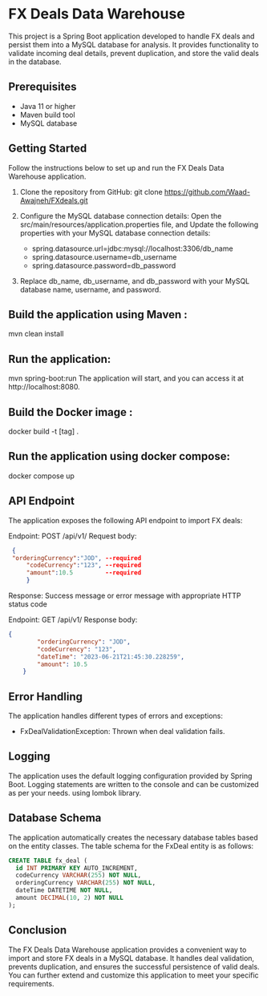 # FX Deals Data Warehouse

This project is a Spring Boot application developed to handle FX deals and persist them into a MySQL database for analysis. It provides functionality to validate incoming deal details, prevent duplication, and store the valid deals in the database.

## Prerequisites
- Java 11 or higher
- Maven build tool
- MySQL database


## Getting Started
Follow the instructions below to set up and run the FX Deals Data Warehouse application.

1. Clone the repository from GitHub:
   git clone https://github.com/Waad-Awajneh/FXdeals.git
   
2. Configure the MySQL database connection details: Open the src/main/resources/application.properties file, and Update the following properties with your MySQL 
   database connection details:

    - spring.datasource.url=jdbc:mysql://localhost:3306/db_name
    - spring.datasource.username=db_username
    - spring.datasource.password=db_password

3. Replace db_name, db_username, and db_password with your MySQL database name, username, and password.


## Build the application using Maven :

  mvn clean install

## Run the application:

   mvn spring-boot:run
   The application will start, and you can access it at http://localhost:8080.


## Build the Docker image :

   docker build -t [tag] .
   
## Run the application using docker compose:

   docker compose up 

## API Endpoint
The application exposes the following API endpoint to import FX deals:

Endpoint: POST /api/v1/
Request body:
```json
 {
 "orderingCurrency":"JOD", --required
     "codeCurrency":"123", --required
     "amount":10.5         --required
     }
```   
Response: Success message or error message with appropriate HTTP status code

Endpoint: GET /api/v1/
Response body:
```json
{
        "orderingCurrency": "JOD",
        "codeCurrency": "123",
        "dateTime": "2023-06-21T21:45:30.228259",
        "amount": 10.5
    }
```

## Error Handling
The application handles different types of errors and exceptions:

- FxDealValidationException: Thrown when deal validation fails.


## Logging

The application uses the default logging configuration provided by Spring Boot. Logging statements are written to the console and can be customized as per your 
needs. using lombok library.

## Database Schema
The application automatically creates the necessary database tables based on the entity classes.
The table schema for the FxDeal entity is as follows:
```sql
CREATE TABLE fx_deal (
  id INT PRIMARY KEY AUTO_INCREMENT,
  codeCurrency VARCHAR(255) NOT NULL,
  orderingCurrency VARCHAR(255) NOT NULL,
  dateTime DATETIME NOT NULL,
  amount DECIMAL(10, 2) NOT NULL
);
```

## Conclusion

The FX Deals Data Warehouse application provides a convenient way to import and store FX deals in a MySQL database. It handles deal validation, prevents duplication, and ensures the successful persistence of valid deals. You can further extend and customize this application to meet your specific requirements.


